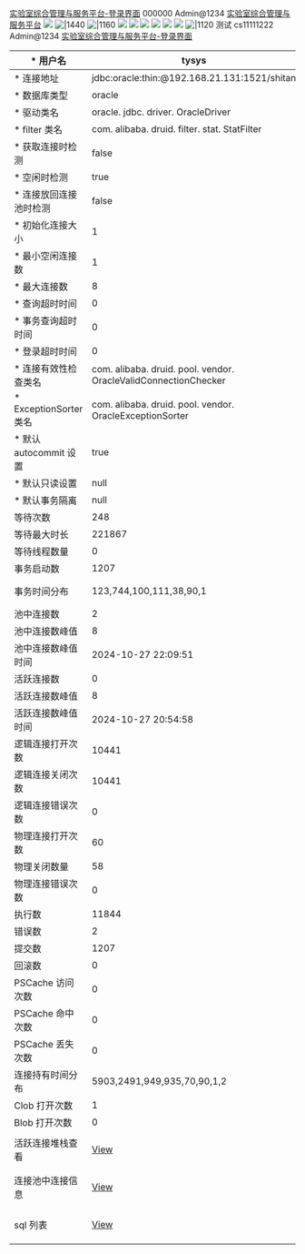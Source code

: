 [实验室综合管理与服务平台-登录界面](https://mdsysgl.mdit.edu.cn/sysgl/)
000000
Admin@1234
[实验室综合管理与服务平台](https://mdsysgl.mdit.edu.cn/sysgl/index/login_toIndex)
![](Pasted%20image%2020241027222958.png)
![|1440](Pasted%20image%2020241027223611.png)
![|1160](Pasted%20image%2020241027223754.png)
![](Pasted%20image%2020241027223946.png)
![](Pasted%20image%2020241027224050.png)
![](Pasted%20image%2020241027224206.png)
![](Pasted%20image%2020241027224732.png)
![](Pasted%20image%2020241027225405.png)
![](Pasted%20image%2020241027225607.png)
![|1120](Pasted%20image%2020241027230527.png)
测试
cs11111222
Admin@1234
[实验室综合管理与服务平台-登录界面](https://mdsysgl.mdit.edu.cn/sysgl/)


| * 用户名               | tysys                                                                                                 | 指定建立连接时使用的用户名                                                                                                                            |
| ------------------- | ----------------------------------------------------------------------------------------------------- | ---------------------------------------------------------------------------------------------------------------------------------------- |
| * 连接地址              | jdbc:oracle:thin:@192.168.21.131:1521/shitan                                                          | jdbc 连接字符串                                                                                                                                |
| * 数据库类型             | oracle                                                                                                | 数据库类型                                                                                                                                    |
| * 驱动类名              | oracle. jdbc. driver. OracleDriver                                                                       | jdbc 驱动的类名                                                                                                                                |
| * filter 类名          | com. alibaba. druid. filter. stat. StatFilter                                                              | filter 的类名                                                                                                                                |
| * 获取连接时检测           | false                                                                                                 | 是否在获得连接后检测其可用性                                                                                                                           |
| * 空闲时检测             | true                                                                                                  | 是否在连接空闲一段时间后检测其可用性                                                                                                                       |
| * 连接放回连接池时检测        | false                                                                                                 | 是否在连接放回连接池后检测其可用性                                                                                                                        |
| * 初始化连接大小           | 1                                                                                                     | 连接池建立时创建的初始化连接数                                                                                                                          |
| * 最小空闲连接数           | 1                                                                                                     | 连接池中最小的活跃连接数                                                                                                                             |
| * 最大连接数             | 8                                                                                                     | 连接池中最大的活跃连接数                                                                                                                             |
| * 查询超时时间            | 0                                                                                                     | 查询超时时间                                                                                                                                   |
| * 事务查询超时时间          | 0                                                                                                     | 事务查询超时时间                                                                                                                                 |
| * 登录超时时间            | 0                                                                                                     |                                                                                                                                          |
| * 连接有效性检查类名         | com. alibaba. druid. pool. vendor. OracleValidConnectionChecker                                            |                                                                                                                                          |
| * ExceptionSorter 类名 | com. alibaba. druid. pool. vendor. OracleExceptionSorter                                                   |                                                                                                                                          |
| * 默认 autocommit 设置    | true                                                                                                  |                                                                                                                                          |
| * 默认只读设置            | null                                                                                                  |                                                                                                                                          |
| * 默认事务隔离            | null                                                                                                  |                                                                                                                                          |
| 等待次数                | 248                                                                                                   | 获取连接时最多等待多少次                                                                                                                             |
| 等待最大时长              | 221867                                                                                                | 获取连接时最多等待多长时间                                                                                                                            |
| 等待线程数量              | 0                                                                                                     | 当前等待获取连接的线程数                                                                                                                             |
| 事务启动数               | 1207                                                                                                  | 事务开始的个数                                                                                                                                  |
| 事务时间分布              | 123,744,100,111,38,90,1                                                                               | 事务运行时间分布，分布区间为[0-10 ms, 10-100 ms, 100-1 s, 1-10 s, 10-100 s, >100 s]                                                                    |
| 池中连接数               | 2                                                                                                     | 当前连接池中的数目                                                                                                                                |
| 池中连接数峰值             | 8                                                                                                     | 连接池中数目的峰值                                                                                                                                |
| 池中连接数峰值时间           | 2024-10-27 22:09:51                                                                                   | 连接池数目峰值出现的时间                                                                                                                             |
| 活跃连接数               | 0                                                                                                     | 当前连接池中活跃连接数                                                                                                                              |
| 活跃连接数峰值             | 8                                                                                                     | 连接池中活跃连接数峰值                                                                                                                              |
| 活跃连接数峰值时间           | 2024-10-27 20:54:58                                                                                   | 活跃连接池峰值出现的时间                                                                                                                             |
| 逻辑连接打开次数            | 10441                                                                                                 | 产生的逻辑连接建立总数                                                                                                                              |
| 逻辑连接关闭次数            | 10441                                                                                                 | 产生的逻辑连接关闭总数                                                                                                                              |
| 逻辑连接错误次数            | 0                                                                                                     | 产生的逻辑连接出错总数                                                                                                                              |
| 物理连接打开次数            | 60                                                                                                    | 产生的物理连接建立总数                                                                                                                              |
| 物理关闭数量              | 58                                                                                                    | 产生的物理关闭总数                                                                                                                                |
| 物理连接错误次数            | 0                                                                                                     | 产生的物理连接失败总数                                                                                                                              |
| 执行数                 | 11844                                                                                                 |                                                                                                                                          |
| 错误数                 | 2                                                                                                     |                                                                                                                                          |
| 提交数                 | 1207                                                                                                  |                                                                                                                                          |
| 回滚数                 | 0                                                                                                     |                                                                                                                                          |
| PSCache 访问次数         | 0                                                                                                     | PSCache 访问总数                                                                                                                              |
| PSCache 命中次数         | 0                                                                                                     | PSCache 命中次数                                                                                                                              |
| PSCache 丢失次数         | 0                                                                                                     | PSCache 丢失次数                                                                                                                              |
| 连接持有时间分布            | 5903,2491,949,935,70,90,1,2                                                                           | 连接持有时间分布，分布区间为[0-1 ms, 1-10 ms, 10-100 ms, 100 ms-1 s, 1-10 s, 10-100 s, 100-1000 s, >1000 s]                                              |
| Clob 打开次数            | 1                                                                                                     | Clob 打开数                                                                                                                                  |
| Blob 打开次数            | 0                                                                                                     | Blob 打开数                                                                                                                                  |
| 活跃连接堆栈查看            | [View](https://mdsysgl.mdit.edu.cn/sysgl/druid/activeConnectionStackTrace.html?datasourceId=25211438) | StackTrace for active Connection. [[View JSON API\]] ( https://mdsysgl.mdit.edu.cn/sysgl/druid/activeConnectionStackTrace-1477347134.json ) |
| 连接池中连接信息            | [View](https://mdsysgl.mdit.edu.cn/sysgl/druid/connectionInfo.html?datasourceId=1477347134)           | Info for polling connection. [[View JSON API\]] ( https://mdsysgl.mdit.edu.cn/sysgl/druid/connectionInfo-1477347134.json )                  |
| sql 列表               | [View](https://mdsysgl.mdit.edu.cn/sysgl/druid/sql.html?dataSourceId=1477347134)                      | Info for SQL. [[View JSON API\]] ( https://mdsysgl.mdit.edu.cn/sysgl/druid/sql.json?dataSourceId=1477347134 )                                |
